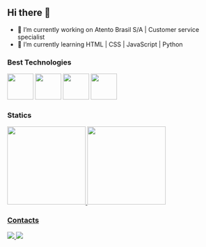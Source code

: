 ## Hi there 👋

- 🔭 I’m currently working on Atento Brasil S/A | Customer service specialist
- 🌱 I’m currently learning HTML | CSS | JavaScript | Python

### Best Technologies

<div> 
            <img src="https://cdn.jsdelivr.net/gh/devicons/devicon@latest/icons/javascript/javascript-original.svg" width="60"/>
            <img src="https://cdn.jsdelivr.net/gh/devicons/devicon@latest/icons/python/python-original.svg" width="60"/>
            <img src="https://cdn.jsdelivr.net/gh/devicons/devicon@latest/icons/html5/html5-original.svg" width="60"/>
            <img src="https://cdn.jsdelivr.net/gh/devicons/devicon@latest/icons/css3/css3-original.svg" width="60"/>
          </div>

### Statics

<div>
<a href="https://github.com/nesantana">
<img height="180em" src="https://github-readme-stats.vercel.app/api/top-langs/?username=brunogoncalvxs&layout=compact&langs_count=7&theme=dark"/>
<img height="180em" src="https://github-readme-stats.vercel.app/api?username=brunogoncalvxs&show_icons=true&theme=dark&include_all_commits=true&count_private=true"/>
</div>

### Contacts

<div>
  <a href="https://instragram.com/bruno_goncalvxs">
    <img src="https://img.shields.io/badge/Instagram-E4405F?style=for-the-badge&logo=instagram&logoColor=white" />
  </a>
  <a href="https://linkedin.com/in/brunogoncalvxs">
    <img src="https://img.shields.io/badge/LinkedIn-0077B5?style=for-the-badge&logo=linkedin&logoColor=white" />
  </a>
</div>
